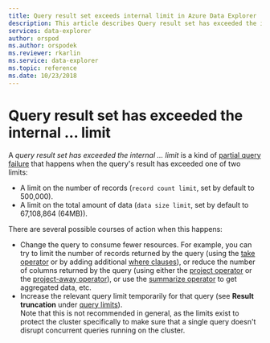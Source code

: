 ```yaml
---
title: Query result set exceeds internal limit in Azure Data Explorer
description: This article describes Query result set has exceeded the internal ... limit in Azure Data Explorer.
services: data-explorer
author: orspod
ms.author: orspodek
ms.reviewer: rkarlin
ms.service: data-explorer
ms.topic: reference
ms.date: 10/23/2018
---
```

# Query result set has exceeded the internal ... limit

A *query result set has exceeded the internal ... limit* is a kind of
[partial query failure](partialqueryfailures.md) that happens when the
query's result has exceeded one of two limits:
* A limit on the number of records (`record count limit`, set by default to
  500,000).
* A limit on the total amount of data (`data size limit`, set by default
to  67,108,864 (64MB)). 

There are several possible courses of action when this happens:
* Change the query to consume fewer resources. For example, you can try to limit the number of
  records returned by the query (using the [take operator](../query/takeoperator.md)
  or by adding additional [where clauses](../query/whereoperator.md)),
  or reduce the number of columns returned by the query (using either the
  [project operator](../query/projectoperator.md)
  or the [project-away operator](../query/projectawayoperator.md)),
  or use the [summarize operator](../query/summarizeoperator.md)
  to get aggregated data, etc.
* Increase the relevant query limit temporarily for that query
  (see **Result truncation** under [query limits](querylimits.md)).  
  Note that this is not recommended in general, as the limits exist to protect 
  the cluster specifically to make sure that a single query doesn't disrupt 
  concurrent queries running on the cluster.